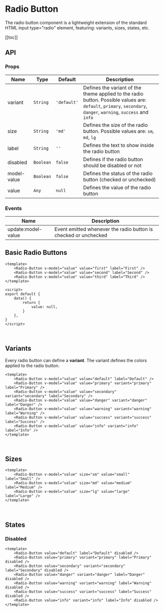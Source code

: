 # Radio Button

The radio button component is a lightweight extension of the standard HTML input type="radio" element, featuring: variants, sizes, states, etc.

[[toc]]

## API

### Props

| Name        | Type      | Default     | Description                                                                                                                                                     |
| ----------- | --------- | ----------- | --------------------------------------------------------------------------------------------------------------------------------------------------------------- |
| variant     | `String`  | `'default'` | Defines the variant of the theme applied to the radio button. Possible values are: `default`, `primary`, `secondary`, `danger`, `warning`, `success` and `info` |
| size        | `String`  | `'md'`      | Defines the size of the radio button. Possible values are: `sm`, `md`, `lg`                                                                                     |
| label       | `String`  | `''`        | Defines the text to show inside the radio button                                                                                                                |
| disabled    | `Boolean` | `false`     | Defines if the radio button should be disabled or not                                                                                                           |
| model-value | `Boolean` | `false`     | Defines the status of the radio button (checked or unchecked)                                                                                                   |
| value       | `Any`     | `null`      | Defines the value of the radio button                                                                                                                           |

### Events

| Name               | Description                                                     |
| ------------------ | --------------------------------------------------------------- |
| update:model-value | Event emitted whenever the radio button is checked or unchecked |

## Basic Radio Buttons

<Simple-Radio-Buttons />

<CodeGroup>
  <CodeGroupItem title="Vue" active>

```vue
<template>
	<Radio-Button v-model="value" value="first" label="First" />
	<Radio-Button v-model="value" value="second" label="Second" />
	<Radio-Button v-model="value" value="third" label="Third" />
</template>

<script>
export default {
	data() {
		return {
			value: null,
		}
	},
}
</script>
```

  </CodeGroupItem>
</CodeGroup>

<br />

## Variants

Every radio button can define a **variant**. The variant defines the colors applied to the radio button.

<Simple-Radio-Button-Variants />

<CodeGroup>
  <CodeGroupItem title="Vue" active>

```vue
<template>
	<Radio-Button v-model="value" value="default" label="Default" />
	<Radio-Button v-model="value" value="primary" variant="primary" label="Primary" />
	<Radio-Button v-model="value" value="secondary" variant="secondary" label="Secondary" />
	<Radio-Button v-model="value" value="danger" variant="danger" label="Danger" />
	<Radio-Button v-model="value" value="warning" variant="warning" label="Warning" />
	<Radio-Button v-model="value" value="success" variant="success" label="Success" />
	<Radio-Button v-model="value" value="info" variant="info" label="Info" />
</template>
```

  </CodeGroupItem>
</CodeGroup>

<br />

## Sizes

<Radio-Button-Sizes />

<CodeGroup>
  <CodeGroupItem title="Vue" active>

```vue
<template>
	<Radio-Button v-model="value" size="sm" value="small" label="Small" />
	<Radio-Button v-model="value" size="md" value="medium" label="Medium" />
	<Radio-Button v-model="value" size="lg" value="large" label="Large" />
</template>
```

  </CodeGroupItem>
</CodeGroup>

<br />

## States

### Disabled

<Radio-Button-Disabled />

<CodeGroup>
  <CodeGroupItem title="Vue" active>

```vue
<template>
	<Radio-Button value="default" label="Default" disabled />
	<Radio-Button value="primary" variant="primary" label="Primary" disabled />
	<Radio-Button value="secondary" variant="secondary" label="Secondary" disabled />
	<Radio-Button value="danger" variant="danger" label="Danger" disabled />
	<Radio-Button value="warning" variant="warning" label="Warning" disabled />
	<Radio-Button value="success" variant="success" label="Success" disabled />
	<Radio-Button value="info" variant="info" label="Info" disabled />
</template>
```

  </CodeGroupItem>
</CodeGroup>
